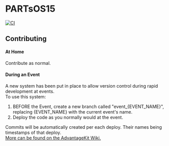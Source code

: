 # PARTsOS15
[![CI](https://github.com/3492PARTs/PARTsOS15/actions/workflows/ci.yml/badge.svg?branch=28-github-actions)](https://github.com/3492PARTs/PARTsOS15/actions/workflows/ci.yml)
## Contributing
#### At Home
Contribute as normal.
#### During an Event
A new system has been put in place to allow version control during rapid development at events.\
To use this system:
1. BEFORE the Event, create a new branch called "event_{EVENT_NAME}", replacing {EVENT_NAME} with the current event's name.
2. Deploy the code as you normally would at the event.
<!-- -->
Commits will be automatically created per each deploy. 
Their names being timestamps of that deploy.\
[More can be found on the AdvantageKit Wiki.](https://docs.advantagekit.org/getting-started/installation/version-control#usage)
